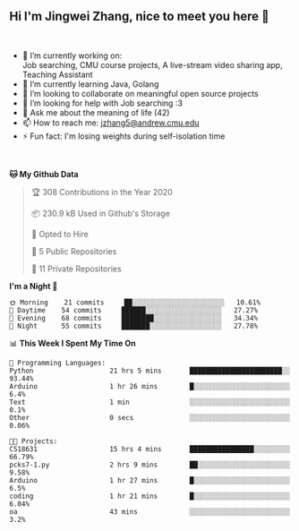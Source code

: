 Hi I'm Jingwei Zhang, nice to meet you here 👋
---
<br>


- 🔭 I’m currently working on: <br>
    Job searching, CMU course projects, A live-stream video sharing app, Teaching Assistant
- 🌱 I’m currently learning Java, Golang
- 👯 I’m looking to collaborate on meaningful open source projects
- 🤔 I’m looking for help with Job searching :3
- 💬 Ask me about the meaning of life (42)
- 📫 How to reach me: jzhang5@andrew.cmu.edu
- ⚡ Fun fact: I'm losing weights during self-isolation time
<br>


<!--START_SECTION:waka-->
**🐱 My Github Data** 

> 🏆 308 Contributions in the Year 2020
 > 
> 📦 230.9 kB Used in Github's Storage 
 > 
> 💼 Opted to Hire
 > 
> 📜 5 Public Repositories
 > 
> 🔑 11 Private Repositories 

**I'm a Night 🦉** 

```text
🌞 Morning    21 commits     ██░░░░░░░░░░░░░░░░░░░░░░░   10.61% 
🌆 Daytime    54 commits     ██████░░░░░░░░░░░░░░░░░░░   27.27% 
🌃 Evening    68 commits     ████████░░░░░░░░░░░░░░░░░   34.34% 
🌙 Night      55 commits     ███████░░░░░░░░░░░░░░░░░░   27.78%

```


📊 **This Week I Spent My Time On** 

```text
💬 Programming Languages: 
Python                   21 hrs 5 mins       ███████████████████████░░   93.44% 
Arduino                  1 hr 26 mins        █░░░░░░░░░░░░░░░░░░░░░░░░   6.4% 
Text                     1 min               ░░░░░░░░░░░░░░░░░░░░░░░░░   0.1% 
Other                    0 secs              ░░░░░░░░░░░░░░░░░░░░░░░░░   0.06%

🐱‍💻 Projects: 
CS18631                  15 hrs 4 mins       ████████████████░░░░░░░░░   66.79% 
pcks7-1.py               2 hrs 9 mins        ██░░░░░░░░░░░░░░░░░░░░░░░   9.58% 
Arduino                  1 hr 27 mins        █░░░░░░░░░░░░░░░░░░░░░░░░   6.5% 
coding                   1 hr 21 mins        █░░░░░░░░░░░░░░░░░░░░░░░░   6.04% 
oa                       43 mins             ░░░░░░░░░░░░░░░░░░░░░░░░░   3.2%

```


<!--END_SECTION:waka-->
